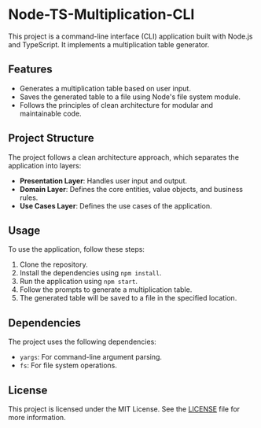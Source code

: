 # Node-TS-Multiplication-CLI

This project is a command-line interface (CLI) application built with Node.js and TypeScript. It implements a multiplication table generator.

## Features

- Generates a multiplication table based on user input.
- Saves the generated table to a file using Node's file system module.
- Follows the principles of clean architecture for modular and maintainable code.

## Project Structure

The project follows a clean architecture approach, which separates the application into layers:

- **Presentation Layer**: Handles user input and output.
- **Domain Layer**: Defines the core entities, value objects, and business rules.
- **Use Cases Layer**: Defines the use cases of the application.

## Usage

To use the application, follow these steps:

1. Clone the repository.
2. Install the dependencies using `npm install`.
3. Run the application using `npm start`.
4. Follow the prompts to generate a multiplication table.
5. The generated table will be saved to a file in the specified location.

## Dependencies

The project uses the following dependencies:

- `yargs`: For command-line argument parsing.
- `fs`: For file system operations.

## License

This project is licensed under the MIT License. See the [LICENSE](./LICENSE) file for more information.
